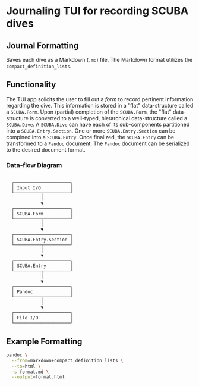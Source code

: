 # Journaling TUI for recording SCUBA dives

## Journal Formatting

Saves each dive as a Markdown (`.md`) file.
The Markdown format utilizes the `compact_definition_lists`.


## Functionality

The TUI app solicits the user to fill out a *form* to record pertinent information regarding the dive.
This information is stored in a "flat" data-structure called a `SCUBA.Form`.
Upon (partial) completion of the `SCUBA.Form`, the "flat" data-structure is converted to a well-typed, hierarchical data-structure called a `SCUBA.Dive`.
A `SCUBA.Dive` can have each of its sub-components partitioned into a `SCUBA.Entry.Section`.
One or more `SCUBA.Entry.Section` can be compined into a `SCUBA.Entry`.
Once finalized, the `SCUBA.Entry` can be transformed to a `Pandoc` document.
The `Pandoc` document can be serialized to the desired document format.


### Data-flow Diagram
```

  ┌─────────────────────┐
  │ Input I/O           │
  └──────────┬──────────┘
             │
             ▼
  ┌─────────────────────┐
  │ SCUBA.Form          │
  └──────────┬──────────┘
             │
             ▼
  ┌─────────────────────┐
  │ SCUBA.Entry.Section │
  └──────────┬──────────┘
             │
             ▼
  ┌─────────────────────┐
  │ SCUBA.Entry         │
  └──────────┬──────────┘
             │
             ▼
  ┌─────────────────────┐
  │ Pandoc              │
  └──────────┬──────────┘
             │
             ▼
  ┌─────────────────────┐
  │ File I/O            │
  └─────────────────────┘

```


## Example Formatting

```bash
pandoc \
  --from=markdown+compact_definition_lists \
  --to=html \
  -s format.md \
  --output=format.html
```

